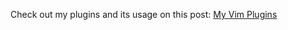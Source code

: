 Check out my plugins and its usage on this post: [My Vim Plugins](https://loc-phan.notion.site/My-Vim-Plugins-6a22e356b34640e08bbc8ccf0e26da6e)
